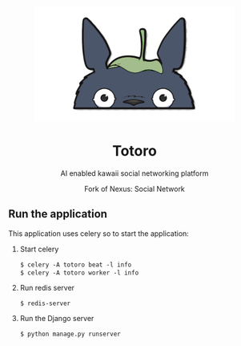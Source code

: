 <p align="center">
<a href=#">
<img width="400" src="./static/icons/totoro.png">
</a>
</p>
<h1 align="center">Totoro</h1>
<p align="center"> AI enabled kawaii social networking platform</p>

<p align="center">
Fork of <a herf="https://github.com/gauravjot/social-network">Nexus: Social Network</a>
</p>

## Run the application
This application uses celery so to start the application:

1. Start celery
    ```
    $ celery -A totoro beat -l info
    $ celery -A totoro worker -l info
    ```
2. Run redis server
    ```
    $ redis-server
    ```
3. Run the Django server
    ```
    $ python manage.py runserver
    ```
